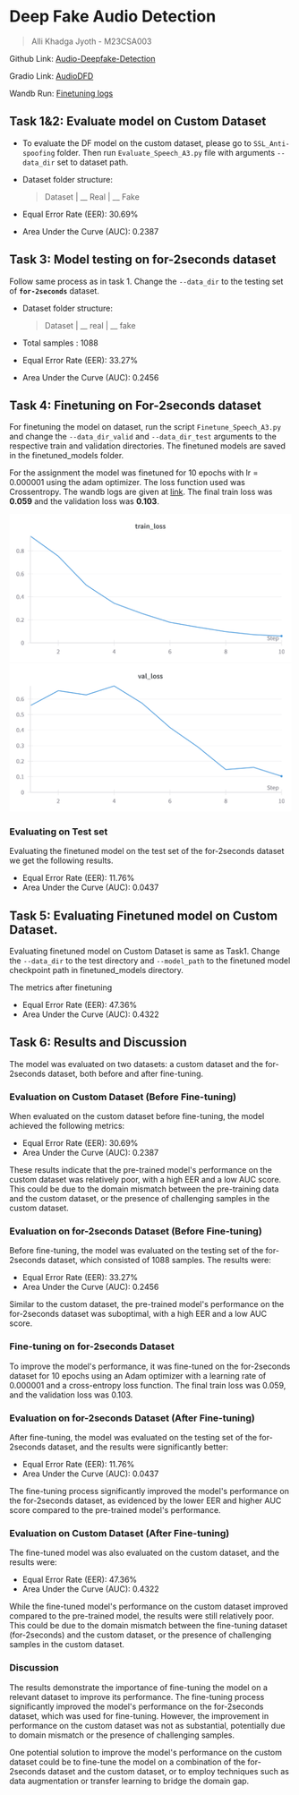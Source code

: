# Deep Fake Audio Detection

> Alli Khadga Jyoth - M23CSA003

Github Link: [Audio-Deepfake-Detection](https://github.com/KhadgaA/Audio-Deepfake-Detection)

Gradio Link: [AudioDFD](https://huggingface.co/spaces/KhadgaA/AudioDFD)

Wandb Run: [Finetuning logs](https://wandb.ai/khadgaa/SSL_Anti-spoofing/runs/clg0gq93?nw=nwuserkhadgaa)

## Task 1&2: Evaluate model on Custom Dataset

* To evaluate the DF model on the custom dataset, please go to `SSL_Anti-spoofing` folder. Then run `Evaluate_Speech_A3.py` file with arguments `--data_dir` set to dataset path.
* Dataset folder structure:

  > Dataset
  > | __ Real
  > | __ Fake
  >
* Equal Error Rate (EER): 30.69%
* Area Under the Curve (AUC): 0.2387

## Task 3: Model testing on for-2seconds dataset

Follow same process as in task 1. Change the `--data_dir` to the testing set of **`for-2seconds`** dataset.

* Dataset folder structure:

  > Dataset
  > | __ real
  > | __ fake
  >
* Total samples : 1088
* Equal Error Rate (EER): 33.27%
* Area Under the Curve (AUC): 0.2456

## Task 4: Finetuning on For-2seconds dataset

For finetuning the model on dataset, run the script `Finetune_Speech_A3.py` and change the `--data_dir_valid`  and `--data_dir_test` arguments to the respective train and validation directories. The finetuned models are saved in the finetuned_models folder.

For the assignment the model was finetuned for 10 epochs with lr = 0.000001 using the adam optimizer. The loss function used was Crossentropy. The wandb logs are given at [link](https://wandb.ai/khadgaa/SSL_Anti-spoofing/runs/clg0gq93?nw=nwuserkhadgaa).
The final train loss was **0.059** and the validation loss was **0.103**.

![1714672303860](image/Report/1714672303860.png)
![1714672396100](image/Report/1714672396100.png)

### Evaluating on Test set

Evaluating the finetuned model on the test set of the for-2seconds dataset we get the following results.

* Equal Error Rate (EER): 11.76%
* Area Under the Curve (AUC): 0.0437

## Task 5: Evaluating Finetuned model on Custom Dataset.

Evaluating finetuned model on Custom Dataset is same as Task1. Change the `--data_dir` to the test directory and `--model_path` to the finetuned model checkpoint path in finetuned_models directory.

The metrics after finetuning

* Equal Error Rate (EER): 47.36%
* Area Under the Curve (AUC): 0.4322

## Task 6: Results and Discussion

The model was evaluated on two datasets: a custom dataset and the for-2seconds dataset, both before and after fine-tuning. 

### Evaluation on Custom Dataset (Before Fine-tuning)

When evaluated on the custom dataset before fine-tuning, the model achieved the following metrics:

* Equal Error Rate (EER): 30.69%
* Area Under the Curve (AUC): 0.2387

These results indicate that the pre-trained model's performance on the custom dataset was relatively poor, with a high EER and a low AUC score. This could be due to the domain mismatch between the pre-training data and the custom dataset, or the presence of challenging samples in the custom dataset.

### Evaluation on for-2seconds Dataset (Before Fine-tuning)

Before fine-tuning, the model was evaluated on the testing set of the for-2seconds dataset, which consisted of 1088 samples. The results were:

* Equal Error Rate (EER): 33.27%
* Area Under the Curve (AUC): 0.2456

Similar to the custom dataset, the pre-trained model's performance on the for-2seconds dataset was suboptimal, with a high EER and a low AUC score.

### Fine-tuning on for-2seconds Dataset

To improve the model's performance, it was fine-tuned on the for-2seconds dataset for 10 epochs using an Adam optimizer with a learning rate of 0.000001 and a cross-entropy loss function. The final train loss was 0.059, and the validation loss was 0.103.

### Evaluation on for-2seconds Dataset (After Fine-tuning)

After fine-tuning, the model was evaluated on the testing set of the for-2seconds dataset, and the results were significantly better:

* Equal Error Rate (EER): 11.76%
* Area Under the Curve (AUC): 0.0437

The fine-tuning process significantly improved the model's performance on the for-2seconds dataset, as evidenced by the lower EER and higher AUC score compared to the pre-trained model's performance.

### Evaluation on Custom Dataset (After Fine-tuning)

The fine-tuned model was also evaluated on the custom dataset, and the results were:

* Equal Error Rate (EER): 47.36%
* Area Under the Curve (AUC): 0.4322

While the fine-tuned model's performance on the custom dataset improved compared to the pre-trained model, the results were still relatively poor. This could be due to the domain mismatch between the fine-tuning dataset (for-2seconds) and the custom dataset, or the presence of challenging samples in the custom dataset.

### Discussion

The results demonstrate the importance of fine-tuning the model on a relevant dataset to improve its performance. The fine-tuning process significantly improved the model's performance on the for-2seconds dataset, which was used for fine-tuning. However, the improvement in performance on the custom dataset was not as substantial, potentially due to domain mismatch or the presence of challenging samples.

One potential solution to improve the model's performance on the custom dataset could be to fine-tune the model on a combination of the for-2seconds dataset and the custom dataset, or to employ techniques such as data augmentation or transfer learning to bridge the domain gap.
